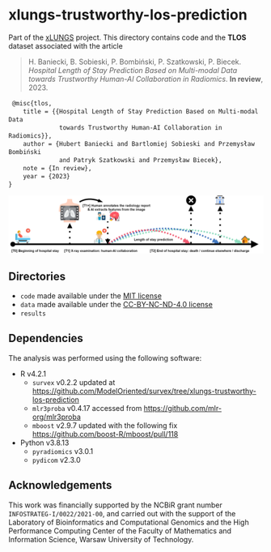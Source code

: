 # xlungs-trustworthy-los-prediction

Part of the [xLUNGS](https://xlungs.mi2.ai) project. This directory contains code and the **TLOS** dataset associated with the article

> H. Baniecki, B. Sobieski, P. Bombiński, P. Szatkowski, P. Biecek. *Hospital Length of Stay Prediction Based on Multi-modal Data towards Trustworthy Human-AI Collaboration in Radiomics*. **In review**, 2023.

```
 @misc{tlos,
    title = {{Hospital Length of Stay Prediction Based on Multi-modal Data 
              towards Trustworthy Human-AI Collaboration in Radiomics}},
    author = {Hubert Baniecki and Bartlomiej Sobieski and Przemysław Bombiński 
              and Patryk Szatkowski and Przemysław Biecek},
    note = {In review},
    year = {2023}
}
```

![](fig1.png)

## Directories

- `code` made available under the [MIT license](code/LICENSE)
- `data` made available under the [CC-BY-NC-ND-4.0 license](data/LICENSE)
- `results`

## Dependencies

The analysis was performed using the following software:
- R v4.2.1 
    - `survex` v0.2.2 updated at https://github.com/ModelOriented/survex/tree/xlungs-trustworthy-los-prediction
    - `mlr3proba` v0.4.17 accessed from https://github.com/mlr-org/mlr3proba
    - `mboost` v2.9.7 updated with the following fix https://github.com/boost-R/mboost/pull/118
- Python v3.8.13
    - `pyradiomics` v3.0.1
    - `pydicom` v2.3.0

## Acknowledgements

This work was financially supported by the NCBiR grant number `INFOSTRATEG-I/0022/2021-00`, and carried out with the support of the Laboratory of Bioinformatics and Computational Genomics and the High Performance Computing Center of the Faculty of Mathematics and Information Science, Warsaw University of Technology.